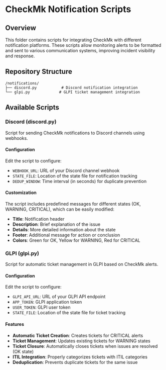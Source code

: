 # CheckMk Notification Scripts

## Overview

This folder contains scripts for integrating CheckMk with different notification platforms. These scripts allow monitoring alerts to be formatted and sent to various communication systems, improving incident visibility and response.

## Repository Structure

```
/notifications/
├── discord.py           # Discord notification integration
└── glpi.py             # GLPI ticket management integration
```

## Available Scripts

### Discord (discord.py)

Script for sending CheckMk notifications to Discord channels using webhooks.

#### Configuration

Edit the script to configure:

- `WEBHOOK_URL`: URL of your Discord channel webhook
- `STATE_FILE`: Location of the state file for notification tracking
- `DEDUP_WINDOW`: Time interval (in seconds) for duplicate prevention

#### Customization

The script includes predefined messages for different states (OK, WARNING, CRITICAL), which can be easily modified:

- **Title**: Notification header
- **Description**: Brief explanation of the issue
- **Details**: More detailed information about the state
- **Footer**: Additional message for action or conclusion
- **Colors**: Green for OK, Yellow for WARNING, Red for CRITICAL

### GLPI (glpi.py)

Script for automatic ticket management in GLPI based on CheckMk alerts.

#### Configuration

Edit the script to configure:

- `GLPI_API_URL`: URL of your GLPI API endpoint
- `APP_TOKEN`: GLPI application token
- `USER_TOKEN`: GLPI user token
- `STATE_FILE`: Location of the state file for ticket tracking

#### Features

- **Automatic Ticket Creation**: Creates tickets for CRITICAL alerts
- **Ticket Management**: Updates existing tickets for WARNING states
- **Ticket Closure**: Automatically closes tickets when issues are resolved (OK state)
- **ITIL Integration**: Properly categorizes tickets with ITIL categories
- **Deduplication**: Prevents duplicate tickets for the same issue
